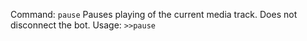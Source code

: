 Command: `pause`
Pauses playing of the current media track. Does not disconnect the bot.
Usage:
```>>pause```